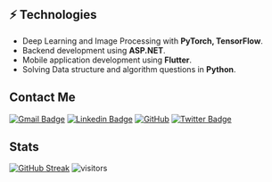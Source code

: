 ## ⚡ Technologies
- Deep Learning and Image Processing with **PyTorch, TensorFlow**.
- Backend development using **ASP.NET**.
- Mobile application development using **Flutter**.
- Solving Data structure and algorithm questions in **Python**.

## Contact Me

[![Gmail Badge](https://img.shields.io/badge/-muhammetkaratr@gmail.com-c14438?style=flat-square&logo=Gmail&logoColor=white&link=mailto:muhammetkaratr@gmail.com)](mailto:muhammetkaratr@gmail.com)
[![Linkedin Badge](https://img.shields.io/badge/-muhammetkara-blue?style=flat-square&logo=Linkedin&logoColor=white&link=https://www.linkedin.com/in/muhammetkara/)](https://www.linkedin.com/in/muhammetkara/)
[![GitHub](https://img.shields.io/badge/-GitHub-181717?style=flat-square&logo=github&logoColor=white&link=https://github.com/karascr)](https://github.com/karascr)
[![Twitter Badge](https://img.shields.io/badge/-@karascr-00acee?style=flat&logo=Twitter&logoColor=white)](https://twitter.com/intent/follow?screen_name=karascr "Follow on Twitter")

## Stats

[![GitHub Streak](https://github-readme-streak-stats.herokuapp.com?user=karascr&hide_border=true&date_format=j%20M%5B%20Y%5D)](https://git.io/streak-stats)
![visitors](https://visitor-badge.glitch.me/badge?page_id=karascr&left_color=blue&right_color=grey)

